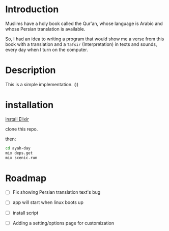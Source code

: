 # Introduction

Muslims have a holy book called the Qur'an, whose language is Arabic and whose Persian translation is available.

So, I had an idea to writing a program that would show me a verse from this book with a translation and a `Tafsir` (Interpretation)  in texts and sounds, every day when I turn on the computer.

# Description

This is a simple implementation. :))

# installation

[install Elixir](https://elixir-lang.org/install.html)

clone this repo.

then:

```bash
cd ayah-day
mix deps.get
mix scenic.run
```

# Roadmap

* [ ] Fix showing Persian translation text's bug
* [ ] app will start when linux boots up
* [ ] install script
* [ ] Adding a setting/options page for customization


